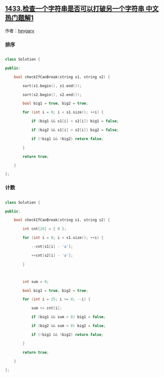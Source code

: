 ## [1433.检查一个字符串是否可以打破另一个字符串 中文热门题解1](https://leetcode.cn/problems/check-if-a-string-can-break-another-string/solutions/100000/c-zhong-gui-zhong-ju-de-76msjie-fa-pai-xu-ji-shu-k)

作者：[heygary](https://leetcode.cn/u/heygary)

### 排序
```cpp
class Solution {
public:
    bool checkIfCanBreak(string s1, string s2) {
        sort(s1.begin(), s1.end());
        sort(s2.begin(), s2.end());
        bool big1 = true, big2 = true;
        for (int i = 0; i < s1.size(); ++i) {
            if (big1 && s1[i] < s2[i]) big1 = false;
            if (big2 && s1[i] > s2[i]) big2 = false;
            if (!big1 && !big2) return false;
        }
        return true;
    }
};
```
### 计数
```cpp
class Solution {
public:
    bool checkIfCanBreak(string s1, string s2) {
        int cnt[26] = { 0 };
        for (int i = 0; i < s1.size(); ++i) {
            --cnt[s1[i] - 'a'];
            ++cnt[s2[i] - 'a'];
        }

        int sum = 0;
        bool big1 = true, big2 = true;
        for (int i = 25; i >= 0; --i) {
            sum += cnt[i];
            if (big1 && sum > 0) big1 = false;
            if (big2 && sum < 0) big2 = false;
            if (!big1 && !big2) return false;
        }
        return true;
    }
};
```